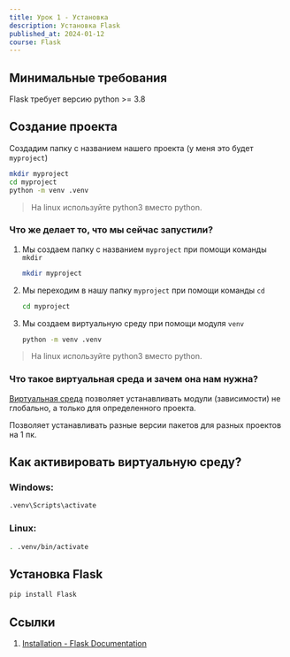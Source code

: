 ```yaml
---
title: Урок 1 - Установка
description: Установка Flask
published_at: 2024-01-12
course: Flask
---
```


## Минимальные требования

Flask требует версию python >= 3.8

## Создание проекта

Создадим папку с названием нашего проекта (у меня это будет `myproject`)

```sh
mkdir myproject
cd myproject
python -m venv .venv
```

> На linux используйте python3 вместо python.

### Что же делает то, что мы сейчас запустили?

1. Мы создаем папку с названием `myproject` при помощи команды `mkdir`

   ```sh
   mkdir myproject
   ```

2. Мы переходим в нашу папку `myproject` при помощи команды `cd`

   ```sh
   cd myproject
   ```

3. Мы создаем виртуальную среду при помощи модуля `venv`

   ```sh
   python -m venv .venv
   ```

> На linux используйте python3 вместо python.

### Что такое виртуальная среда и зачем она нам нужна?

[Виртуальная среда](https://docs.python.org/3/tutorial/venv.html) позволяет устанавливать модули (зависимости) не глобально, а только для определенного проекта.

Позволяет устанавливать разные версии пакетов для разных проектов на 1 пк.

## Как активировать виртуальную среду?

### Windows:

```sh
.venv\Scripts\activate
```

### Linux:

```sh
. .venv/bin/activate
```

## Установка Flask

```sh
pip install Flask
```

## Ссылки

1. [Installation - Flask Documentation](https://flask.palletsprojects.com/en/3.0.x/installation/)
